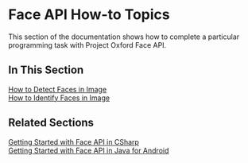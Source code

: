<!-- 
NavPath: Face API/How-to Topics
LinkLabel: Overview
Url: face-api/documentation/face-api-how-to-topics/overview
Weight: 100
-->

# Face API How-to Topics

This section of the documentation shows how to complete a particular programming task with Project Oxford Face API.

## In This Section
[How to Detect Faces in Image](HowtoDetectFacesinImage.md)  
[How to Identify Faces in Image](HowtoIdentifyFacesinImage.md)

## Related Sections
[Getting Started with Face API in CSharp](GettingStartedwithFaceAPIinCSharp.md)  
[Getting Started with Face API in Java for Android](GettingStartedwithFaceAPIinJavaforAndroid.md)
